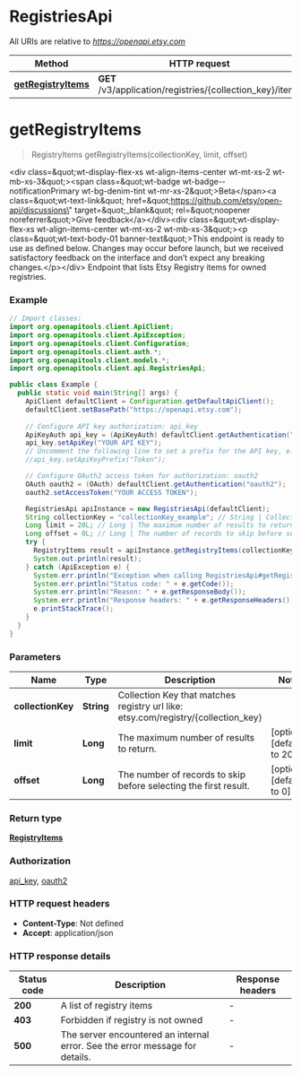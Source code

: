 # RegistriesApi

All URIs are relative to *https://openapi.etsy.com*

| Method | HTTP request | Description |
|------------- | ------------- | -------------|
| [**getRegistryItems**](RegistriesApi.md#getRegistryItems) | **GET** /v3/application/registries/{collection_key}/items |  |


<a name="getRegistryItems"></a>
# **getRegistryItems**
> RegistryItems getRegistryItems(collectionKey, limit, offset)



&lt;div class&#x3D;\&quot;wt-display-flex-xs wt-align-items-center wt-mt-xs-2 wt-mb-xs-3\&quot;&gt;&lt;span class&#x3D;\&quot;wt-badge wt-badge--notificationPrimary wt-bg-denim-tint wt-mr-xs-2\&quot;&gt;Beta&lt;/span&gt;&lt;a class&#x3D;\&quot;wt-text-link\&quot; href&#x3D;\&quot;https://github.com/etsy/open-api/discussions\&quot; target&#x3D;\&quot;_blank\&quot; rel&#x3D;\&quot;noopener noreferrer\&quot;&gt;Give feedback&lt;/a&gt;&lt;/div&gt;&lt;div class&#x3D;\&quot;wt-display-flex-xs wt-align-items-center wt-mt-xs-2 wt-mb-xs-3\&quot;&gt;&lt;p class&#x3D;\&quot;wt-text-body-01 banner-text\&quot;&gt;This endpoint is ready to use as defined below. Changes may occur before launch, but we received satisfactory feedback on the interface and don’t expect any breaking changes.&lt;/p&gt;&lt;/div&gt;  Endpoint that lists Etsy Registry items for owned registries.

### Example
```java
// Import classes:
import org.openapitools.client.ApiClient;
import org.openapitools.client.ApiException;
import org.openapitools.client.Configuration;
import org.openapitools.client.auth.*;
import org.openapitools.client.models.*;
import org.openapitools.client.api.RegistriesApi;

public class Example {
  public static void main(String[] args) {
    ApiClient defaultClient = Configuration.getDefaultApiClient();
    defaultClient.setBasePath("https://openapi.etsy.com");
    
    // Configure API key authorization: api_key
    ApiKeyAuth api_key = (ApiKeyAuth) defaultClient.getAuthentication("api_key");
    api_key.setApiKey("YOUR API KEY");
    // Uncomment the following line to set a prefix for the API key, e.g. "Token" (defaults to null)
    //api_key.setApiKeyPrefix("Token");

    // Configure OAuth2 access token for authorization: oauth2
    OAuth oauth2 = (OAuth) defaultClient.getAuthentication("oauth2");
    oauth2.setAccessToken("YOUR ACCESS TOKEN");

    RegistriesApi apiInstance = new RegistriesApi(defaultClient);
    String collectionKey = "collectionKey_example"; // String | Collection Key that matches registry url like: etsy.com/registry/{collection_key}
    Long limit = 20L; // Long | The maximum number of results to return.
    Long offset = 0L; // Long | The number of records to skip before selecting the first result.
    try {
      RegistryItems result = apiInstance.getRegistryItems(collectionKey, limit, offset);
      System.out.println(result);
    } catch (ApiException e) {
      System.err.println("Exception when calling RegistriesApi#getRegistryItems");
      System.err.println("Status code: " + e.getCode());
      System.err.println("Reason: " + e.getResponseBody());
      System.err.println("Response headers: " + e.getResponseHeaders());
      e.printStackTrace();
    }
  }
}
```

### Parameters

| Name | Type | Description  | Notes |
|------------- | ------------- | ------------- | -------------|
| **collectionKey** | **String**| Collection Key that matches registry url like: etsy.com/registry/{collection_key} | |
| **limit** | **Long**| The maximum number of results to return. | [optional] [default to 20] |
| **offset** | **Long**| The number of records to skip before selecting the first result. | [optional] [default to 0] |

### Return type

[**RegistryItems**](RegistryItems.md)

### Authorization

[api_key](../README.md#api_key), [oauth2](../README.md#oauth2)

### HTTP request headers

 - **Content-Type**: Not defined
 - **Accept**: application/json

### HTTP response details
| Status code | Description | Response headers |
|-------------|-------------|------------------|
| **200** | A list of registry items |  -  |
| **403** | Forbidden if registry is not owned |  -  |
| **500** | The server encountered an internal error. See the error message for details. |  -  |

